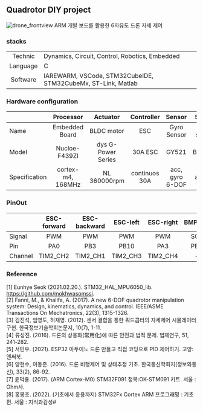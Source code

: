 ## Quadrotor DIY project 
![drone_frontview](https://github.com/user-attachments/assets/d48bb2ab-f787-4ad7-bfd2-0e73390102b7)
ARM 개발 보드를 활용한 6자유도 드론 자세 제어

### stacks
|||
|:---:|:---|
| Technic | Dynamics, Circuit, Control, Robotics, Embedded |
| Language | C |
| Software | IAREWARM, VSCode, STM32CubeIDE, STM32CubeMx, ST-Link, Matlab |

### Hardware configuration
||Processor|Actuator|Controller|Sensor|Sensor|
|-|:--:|:--:|:--:|:--:|:--:|
|Name|Embedded Board|BLDC motor|ESC|Gyro Sensor|Alt sensor|
|Model|Nucloe-F439ZI|dys G-Power Series|30A ESC|GY521|BMP180|
|Specification|cortex-m4, 168MHz|NL 360000rpm|continuos 30A|acc, gyro 6-DOF|altitude|

### PinOut
||ESC-forward|ESC-backward|ESC-left|ESC-right|BMP180|BMP180|GY-521|GY-521|
|:---|:--:|:--:|:--:|:--:|:--:|:--:|:--:|:--:|
|Signal|PWM|PWM|PWM|PWM|SCL|SDA|SCL|SDA|
|Pin|PA0|PB3|PB10|PA3|PB9|PB6|PF1|PF0|
|Channel|TIM2_CH2|TIM2_CH1|TIM2_CH3|TIM2_CH4|-|-|-|-|

### Reference
[1] Eunhye Seok (2021.02.20.). STM32_HAL_MPU6050_lib. https://github.com/mokhwasomssi. \
[2] Fanni, M., & Khalifa, A. (2017). A new 6-DOF quadrotor manipulation system: Design, kinematics, dynamics, and control. IEEE/ASME Transactions On Mechatronics, 22(3), 1315-1326.\
[3] 김진석, 임영도, 허재영. (2012). 센서 결합을 통한 쿼드콥터의 자세제어 시뮬레이터 구현. 한국정보기술학회논문지, 10(7), 1-11.\
[4] 류성진. (2016). 드론의 상용화(常用化)에 따른 안전과 법적 문제. 법제연구, 51, 241-282.\
[5] 서민우. (2021). ESP32 아두이노 드론 만들고 직접 코딩으로 PID 제어하기. 고양: 앤써북.\
[6] 양현수, 이동준. (2016). 드론 비행제어 및 상태추정 기초. 한국통신학회지(정보와통신), 33(2), 86-92.\
[7] 윤덕용. (2017). (ARM Cortex-M0) STM32F091 정복:OK-STM091 키트. 서울 : Ohm사.\
[8] 홍봉조. (2022). (기초에서 응용까지) STM32Fx Cortex ARM 프로그래밍 : 기초편. 서울 : 지식과감성#
